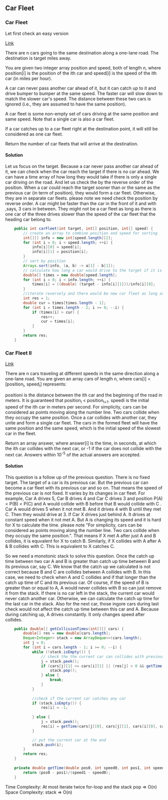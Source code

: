 ## Car Fleet

### Car Fleet
Let first check an easy version

[Link](https://leetcode.com/problems/car-fleet/)

There are n cars going to the same destination along a one-lane road. The destination is target miles away.

You are given two integer array position and speed, both of length n, where position[i] is the position of the ith car and speed[i] is the speed of the ith car (in miles per hour).

A car can never pass another car ahead of it, but it can catch up to it and drive bumper to bumper at the same speed. The faster car will slow down to match the slower car's speed. The distance between these two cars is ignored (i.e., they are assumed to have the same position).

A car fleet is some non-empty set of cars driving at the same position and same speed. Note that a single car is also a car fleet.

If a car catches up to a car fleet right at the destination point, it will still be considered as one car fleet.

Return the number of car fleets that will arrive at the destination.

#### Solution

Let us focus on the target. Because a car never pass another car ahead of it, we can check when the car reach the target if there is no car ahead. We can have a time array of how long they would take if there is only a single car driving on the road. And let us check the by the reverse order of the position. When a car could reach the target sooner than or the same as the previous car (in term of position), they would form a car fleet. Otherwise, they are in separate car fleets. please note we need check the position by reverse order. A car might be faster than the car in the front of it and with ,says, 3 cars in between. They might not be a car fleet as long as there is one car of the three drives slower than the speed of the car fleet that the heading car belong to. 

```java
    public int carFleet(int target, int[] position, int[] speed) {
        // create an array to combine position and speed for sorting
        int[][] info = new int[speed.length][2];
        for (int i = 0; i < speed.length; ++i) {
            info[i][0] = speed[i];
            info[i][1] = position[i];
        }
        // sort by position
        Arrays.sort(info, (a, b) -> a[1] - b[1]);
        // calculate how long a car would drive to the target if it is the only car on the road.
        double[] times = new double[speed.length];
        for (int i = 0; i < info.length; ++i) {
            times[i] = ((double) (target - info[i][1]))/info[i][0];
        }
        //iterate reversely and there would be new car fleet as long as a gap is found between two adjacent car 
        int res = 1;
        double cur = times[times.length - 1];
        for (int i = times.length - 2; i >= 0; --i) {
            if (times[i] > cur) {
                res++;
                cur = times[i];
            }
        }
        return res;
    }
```

### Car Fleet II

[Link](https://leetcode.com/problems/car-fleet-ii/)

There are n cars traveling at different speeds in the same direction along a one-lane road. You are given an array cars of length n, where cars[i] = [position<sub>i</sub>, speed<sub>i</sub>] represents:

positioni is the distance between the ith car and the beginning of the road in meters. It is guaranteed that position<sub>i</sub> < position<sub>i+1</sub>.
speedi is the initial speed of the ith car in meters per second.
For simplicity, cars can be considered as points moving along the number line. Two cars collide when they occupy the same position. Once a car collides with another car, they unite and form a single car fleet. The cars in the formed fleet will have the same position and the same speed, which is the initial speed of the slowest car in the fleet.

Return an array answer, where answer[i] is the time, in seconds, at which the ith car collides with the next car, or -1 if the car does not collide with the next car. Answers within 10<sup>-5</sup> of the actual answers are accepted.

#### Solution

This question is a follow up of the previous question. There is no fixed target. The target of a car is its previous car. But the previous car can become a car fleet with its previous car and so on. That means the speed of the previous car is not fixed. It varies by its changes in car fleet. For example, Car A drives 5, Car B drives 4 and Car C drives 3 and position P(A) < P(B) < P(C) and A would collide with B before that B would collide with C . Car A would drives 5 when it not met B. And it drives 4 with B until they met C. Then they would drive at 3. If Car X drives just behind A. It drives at constant speed when it not met A. But A is changing its speed and it is hard for X to calculate the time. please note "For simplicity, cars can be considered as points moving along the number line. Two cars collide when they occupy the same position.". That means if X met A after just A and B collides, it is equvalent for X to catch B. Similarly, if X collides with A after A & B collides with C. This is equivalent to X catches C.

So we need a monotonic stack to solve this question. Once the catch up time between two car A and B is greater than catch up time between B and its previous car, say C. We know that the catch up we calculated is not correct because B and C are collides between A collides with B. In this case, we need to check when A and C collides and if that longer than the catch up time of C and its previous car. Of course, if the speed of B is greater than or equal to A, A would never collides with B so can just remove it from the stack. If there is no car left in the stack, the current car would never catch another car. Otherwise, we can calculate the catch up time for the last car in the stack. Also for the next car, those ingore cars during last check would not affect the catch up time between this car and A. Because during catching up, A drives constantly. It only changes speed after collides.


```java
    public double[] getCollisionTimes(int[][] cars) {
        double[] res = new double[cars.length];
        Deque<Integer> stack = new ArrayDeque<>(cars.length);
        int j = 0;
        for (int i = cars.length - 1; i >= 0; --i) {
            while (!stack.isEmpty()) {
                // check the the current car can collides with previous car and if the previous car has been collides with another car before the current car catches it 
                j = stack.peek();
                if (cars[j][1] >= cars[i][1] || (res[j] > 0 && getTime(cars[j][0], cars[j][1], cars[i][0], cars[i][1]) > res[j])) {
                    stack.pop();
                } else {
                    break;
                }
            }
            
            //check if the current car catches any car
            if (stack.isEmpty()) {
                res[i] = -1;
                
            } else {
                j = stack.peek();
                res[i] = getTime(cars[j][0], cars[j][1], cars[i][0], cars[i][1]);
            }

            // put the current car at the end
            stack.push(i);
        }
        return res;
    }
    
    private double getTime(double pos0, int speed0, int pos1, int speed1) {
        return (pos0 - pos1)/(speed1 - speed0);
    }
```

Time Complexity: At most iterate twice for-loop and the stack pop => O(n)
Space Complexity: stack => O(n)
